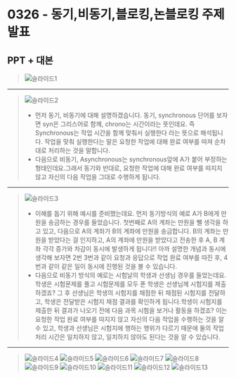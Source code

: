 # 0326 - 동기,비동기,블로킹,논블로킹 주제 발표
## PPT + 대본
> ![슬라이드1](https://github.com/22seul/System/assets/143988446/b6a32abe-1d04-4aa0-8077-6365802ccdbe)
---
> ![슬라이드2](https://github.com/22seul/System/assets/143988446/befc6753-dfde-4d51-bde0-4fcc07c394bb)
> * 먼저 동기, 비동기에 대해 설명하겠습니다.
동기, synchronous 단어를 보자면 syn은 그리스어로 함께, chrono는 시간이라는 뜻인데요. 즉 Synchronous는 작업 시간을 함께 맞춰서 실행한다 라는 뜻으로 해석됩니다. 작업을 맞춰 실행한다는 말은 요청한 작업에 대해 완료 여부를 따져 순차대로 처리하는 것을 말합니다.
> * 다음으로 비동기, Asynchronous는 synchronous앞에 A가 붙어 부정하는 형태인데요.그래서 동기와 반대로, 요청한 작업에 대해 완료 여부를 따지지 않고 자신의 다음 작업을 그대로 수행하게 됩니다.
---
> ![슬라이드3](https://github.com/22seul/System/assets/143988446/ced6ade6-4962-4a29-a441-f62bf8e1ceb9)
> * 이해를 돕기 위해 예시를 준비했는데요. 먼저 동기방식의 예로 A가 B에게 만원을 송금하는 경우를 들었습니다. 첫번째로 A의 계좌는 만원을 뺄 생각을 하고 있고, 다음으로 A의 계좌가 B의 계좌에 만원을 송금합니다. B의 계좌는 만원을 받았다는 걸 인지하고, A의 계좌에 만원을 받았다고 전송한 후 A, B 계좌 각각 증가와 차감이 동시에 발생하게 됩니다!! 아까 설명한 개념과 동시에 생각해 보자면 2번 3번과 같이 요청과 응답으로 작업 완료 여부를 따진 후, 4번과 같이 같은 일이 동시에 진행된 것을 볼 수 있습니다.
> * 다음으로 비동기 방식의 예로는 시험날의 학생과 선생님 경우를 들었는데요. 학생은 시험문제를 풀고 시험문제를 모두 푼 학생은 선생님께 시험지를 제출하겠죠? 그 후 선생님은 학생의 시험지를 채점한 뒤 채점된 시험지를 전달하고, 학생은 전달받은 시험지 채점 결과를 확인하게 됩니다.학생이 시험지를 제출한 뒤 결과가 나오기 전에 다음 과목 시험을 보거나 활동을 하겠죠? 이는 요청한 작업 완료 여부를 따지지 않고 자신의 다음 작업을 수행하는 것을 알 수 있고, 학생과 선생님은 시험지에 행하는 행위가 다르기 때문에 둘의 작업 처리 시간은 일치하지 않고, 일치하지 않아도 된다는 것을 알 수 있습니다.
---
> ![슬라이드4](https://github.com/22seul/System/assets/143988446/4f2306d5-cdf0-4118-9103-5afba2795a64)
> ![슬라이드5](https://github.com/22seul/System/assets/143988446/aeb5d3ea-50a3-42dc-9d6b-b86a3853de38)
> ![슬라이드6](https://github.com/22seul/System/assets/143988446/e3f60dda-fa7d-40bd-9a3f-425870e119f3)
> ![슬라이드7](https://github.com/22seul/System/assets/143988446/bad72ac3-a814-469d-a6b0-d9e12f249c55)
> ![슬라이드8](https://github.com/22seul/System/assets/143988446/3b99dfa7-d208-4073-b624-87379350c326)
> ![슬라이드9](https://github.com/22seul/System/assets/143988446/054a3f81-aa08-495b-9620-12268faddbae)
> ![슬라이드10](https://github.com/22seul/System/assets/143988446/9cb1d028-3d19-4b41-89ca-35c23e9b1f80)
> ![슬라이드11](https://github.com/22seul/System/assets/143988446/15f69030-c4a7-4188-95d2-3ba37501441b)
> ![슬라이드12](https://github.com/22seul/System/assets/143988446/22e215b5-3e33-4877-b1ea-d24e7d53bf7e)
> ![슬라이드13](https://github.com/22seul/System/assets/143988446/5bb4c0f1-bcc2-478c-8908-10474940cd9f)
